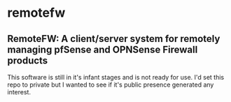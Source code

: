 # remotefw

## RemoteFW: A client/server system for remotely managing pfSense and OPNSense Firewall products

This software is still in it's infant stages and is not ready for use. I'd set this repo to private but I wanted to see if it's public presence generated any interest.